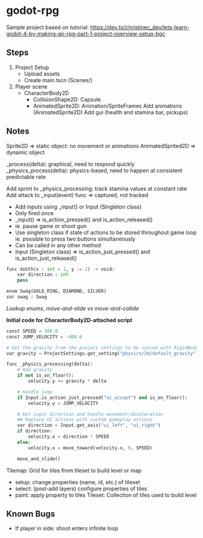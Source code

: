 # godot-rpg
Sample project based on tutorial: https://dev.to/christinec_dev/lets-learn-godot-4-by-making-an-rpg-part-1-project-overview-setup-bgc

## Steps

1.	Project Setup
	- Upload assets
	- Create main.tscn (Scenes/)
2.	Player scene
	- CharacterBody2D
	  - CollisionShape2D: Capsule
	  - AnimatedSprite2D: Animation/SpriteFrames
    Add animations (AnimatedSprite2D)
    Add gui (health and stamina bar, pickups)


## Notes

Sprite2D => static object: no movement or animations
AnimatedSprited2D => dynamic object

_process(delta): graphical, need to respond quickly
_physics_process(delta): physics-based, need to happen at consistent predictable rate

Add sprint to _physics_processing: track stamina values at constant rate
Add attack to _input(event) func => captured, not tracked
- Add inputs using _input() or Input (Singleton class)
- Only fired once
- _input() => is_action_pressed() and is_action_released()
- ie. pause game or shoot gun
- Use singleton class if state of actions to be stored throughout game loop ie. possible to press two buttons simultaneously
- Can be called in any other method
- Input (Singleton class) => is_action_just_pressed() and is_action_just_released()

```python
func doSth(x : int = 1, y := 2) -> void:
    var direction : int
    pass

enum Swag(GOLD_RING, DIAMOND, SILVER)
var swag : Swag
```
_Lookup enums, move-and-slide vs move-and-collide_

**Initial code for CharacterBody2D-attached script**
```python
const SPEED = 300.0
const JUMP_VELOCITY = -400.0

# Get the gravity from the project settings to be synced with RigidBody nodes.
var gravity = ProjectSettings.get_setting("physics/2d/default_gravity")

func _physics_processing(delta):
    # Add gravity
    if not is_on_floor():
        velocity.y += gravity * delta

    # Handle jump
    if Input.is_action_just_pressed("ui_accept") and is_on_floor():
        velocity.y = JUMP_VELOCITY

    # Get input direction and handle movement/deceleration
    ## Replace UI actions with custom gameplay actions
    var direction = Input.get_axis("ui_left", "ui_right")
    if direction:
        velocity.x = direction * SPEED
    else:
        velocity.x = move_toward(velocity.x, 0, SPEED)

    move_and_slide()
```

Tilemap: Grid for tiles from tileset to build level or map
- setup: change properties (name, id, etc.) of tileset
- select: (post-add layers) configure properties of tiles
- paint: apply property to tiles
Tileset: Collection of tiles used to build level

## Known Bugs
- If player in side: shoot enters infinite loop